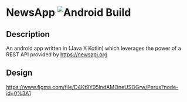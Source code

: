 # NewsApp ![Android Build](https://github.com/ForesightX/NewsApp/workflows/Android%20Build/badge.svg)

## Description
An android app written in (Java X Kotlin) which leverages the power of a REST API provided by https://newsapi.org

## Design
https://www.figma.com/file/D4Kt9Y95lndAMOneUSOGrw/Perus?node-id=0%3A1
